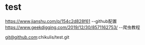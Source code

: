 # test
https://www.jianshu.com/p/154c2d828f61 --github配置
https://www.geekdigging.com/2019/12/30/8571162753/  --爬虫教程

git@github.com:chikulis/test.git